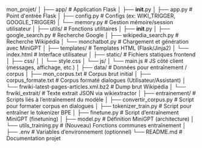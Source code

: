 mon_projet/
│
├── app/                      # Application Flask
│   ├── __init__.py
│   ├── app.py                # Point d'entrée Flask
│   ├── config.py             # Configs (ex: WIKI_TRIGGER, GOOGLE_TRIGGER)
│   └── memory.py             # Gestion mémoire/session utilisateur
│
├── utils/                    # Fonctions utilitaires
│   ├── __init__.py
│   ├── google_search.py      # Recherche Google
│   ├── wikipedia_search.py   # Recherche Wikipédia
│   └── monchatbot.py         # Chargement et génération avec MiniGPT
│
├── templates/                # Templates HTML (Flask/Jinja2)
│   └── index.html            # Interface utilisateur
│
├── static/                   # Fichiers statiques frontend
│   ├── css/
│   │   └── style.css
│   └── js/
│       └── main.js           # JS côté client (messages, affichage, etc.)
│
├── data/                     # Données pour entraînement / corpus
│   ├── mon_corpus.txt        # Corpus brut initial
│   ├── corpus_formate.txt    # Corpus formaté dialogues (Utilisateur/Assistant)
│   └── frwiki-latest-pages-articles.xml.bz2  # Dump brut Wikipédia
│   └── frwiki_extrait/       # Texte extrait JSON via wikiextractor
│
├── entrainement/             # Scripts liés à l’entraînement du modèle
│   ├── convertir_corpus.py   # Script pour formater corpus en dialogues
│   ├── tokenizer_train.py    # Script pour entraîner le tokenizer BPE
│   ├── finetune.py           # Script d’entraînement MiniGPT (finetuning)
│   ├── model.py              # Définition MiniGPT (architecture)
│   └── utils_training.py     # (Nouveau) Fonctions communes entraînement
│
├── .env                      # Variables d’environnement (optionnel)
└── README.md                 # Documentation projet